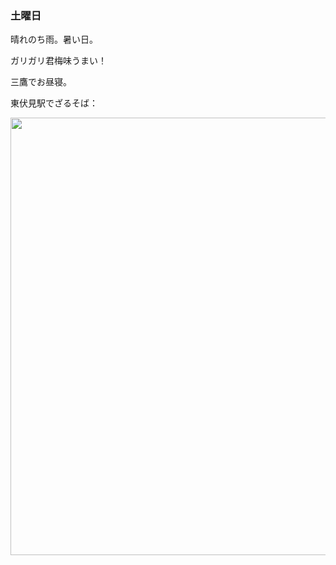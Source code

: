 ### 土曜日

晴れのち雨。暑い日。

ガリガリ君梅味うまい！

三鷹でお昼寝。

東伏見駅でざるそば：

<img src="https://i.imgur.com/ta8KT8D.jpg" width="700">